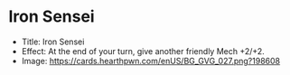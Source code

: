 # Iron Sensei
- Title:  Iron Sensei
- Effect:  At the end of your turn, give another friendly Mech +2/+2.
- Image:  https://cards.hearthpwn.com/enUS/BG_GVG_027.png?198608
